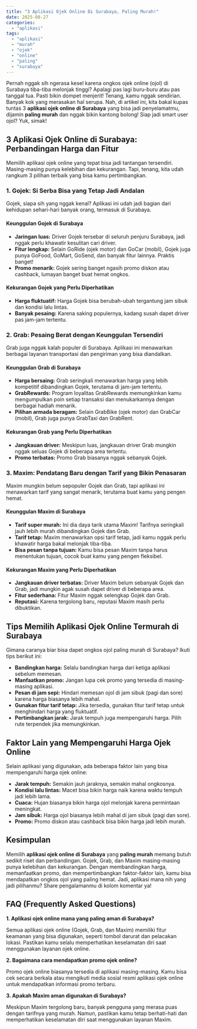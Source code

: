 ```yaml
---
title: "3 Aplikasi Ojek Online Di Surabaya, Paling Murah!"
date: 2025-08-27
categories: 
  - "aplikasi"
tags: 
  - "aplikasi"
  - "murah"
  - "ojek"
  - "online"
  - "paling"
  - "surabaya"
---
```


Pernah nggak sih ngerasa kesel karena ongkos ojek online (ojol) di Surabaya tiba-tiba melonjak tinggi? Apalagi pas lagi buru-buru atau pas tanggal tua. Pasti bikin dompet menjerit! Tenang, kamu nggak sendirian. Banyak kok yang merasakan hal serupa. Nah, di artikel ini, kita bakal kupas tuntas 3 **aplikasi ojek online di Surabaya** yang bisa jadi penyelamatmu, dijamin **paling murah** dan nggak bikin kantong bolong! Siap jadi smart user ojol? Yuk, simak!

## 3 Aplikasi Ojek Online di Surabaya: Perbandingan Harga dan Fitur

Memilih aplikasi ojek online yang tepat bisa jadi tantangan tersendiri. Masing-masing punya kelebihan dan kekurangan. Tapi, tenang, kita udah rangkum 3 pilihan terbaik yang bisa kamu pertimbangkan.

### 1\. Gojek: Si Serba Bisa yang Tetap Jadi Andalan

Gojek, siapa sih yang nggak kenal? Aplikasi ini udah jadi bagian dari kehidupan sehari-hari banyak orang, termasuk di Surabaya.

#### Keunggulan Gojek di Surabaya

- **Jaringan luas:** Driver Gojek tersebar di seluruh penjuru Surabaya, jadi nggak perlu khawatir kesulitan cari driver.
- **Fitur lengkap:** Selain GoRide (ojek motor) dan GoCar (mobil), Gojek juga punya GoFood, GoMart, GoSend, dan banyak fitur lainnya. Praktis banget!
- **Promo menarik:** Gojek sering banget ngasih promo diskon atau cashback, lumayan banget buat hemat ongkos.

#### Kekurangan Gojek yang Perlu Diperhatikan

- **Harga fluktuatif:** Harga Gojek bisa berubah-ubah tergantung jam sibuk dan kondisi lalu lintas.
- **Banyak pesaing:** Karena saking populernya, kadang susah dapet driver pas jam-jam tertentu.

### 2\. Grab: Pesaing Berat dengan Keunggulan Tersendiri

Grab juga nggak kalah populer di Surabaya. Aplikasi ini menawarkan berbagai layanan transportasi dan pengiriman yang bisa diandalkan.

#### Keunggulan Grab di Surabaya

- **Harga bersaing:** Grab seringkali menawarkan harga yang lebih kompetitif dibandingkan Gojek, terutama di jam-jam tertentu.
- **GrabRewards:** Program loyalitas GrabRewards memungkinkan kamu mengumpulkan poin setiap transaksi dan menukarkannya dengan berbagai hadiah menarik.
- **Pilihan armada beragam:** Selain GrabBike (ojek motor) dan GrabCar (mobil), Grab juga punya GrabTaxi dan GrabRent.

#### Kekurangan Grab yang Perlu Diperhatikan

- **Jangkauan driver:** Meskipun luas, jangkauan driver Grab mungkin nggak seluas Gojek di beberapa area tertentu.
- **Promo terbatas:** Promo Grab biasanya nggak sebanyak Gojek.

### 3\. Maxim: Pendatang Baru dengan Tarif yang Bikin Penasaran

Maxim mungkin belum sepopuler Gojek dan Grab, tapi aplikasi ini menawarkan tarif yang sangat menarik, terutama buat kamu yang pengen hemat.

#### Keunggulan Maxim di Surabaya

- **Tarif super murah:** Ini dia daya tarik utama Maxim! Tarifnya seringkali jauh lebih murah dibandingkan Gojek dan Grab.
- **Tarif tetap:** Maxim menawarkan opsi tarif tetap, jadi kamu nggak perlu khawatir harga bakal melonjak tiba-tiba.
- **Bisa pesan tanpa tujuan:** Kamu bisa pesan Maxim tanpa harus menentukan tujuan, cocok buat kamu yang pengen fleksibel.

#### Kekurangan Maxim yang Perlu Diperhatikan

- **Jangkauan driver terbatas:** Driver Maxim belum sebanyak Gojek dan Grab, jadi mungkin agak susah dapet driver di beberapa area.
- **Fitur sederhana:** Fitur Maxim nggak selengkap Gojek dan Grab.
- **Reputasi:** Karena tergolong baru, reputasi Maxim masih perlu dibuktikan.

## Tips Memilih Aplikasi Ojek Online Termurah di Surabaya

Gimana caranya biar bisa dapet ongkos ojol paling murah di Surabaya? Ikuti tips berikut ini:

- **Bandingkan harga:** Selalu bandingkan harga dari ketiga aplikasi sebelum memesan.
- **Manfaatkan promo:** Jangan lupa cek promo yang tersedia di masing-masing aplikasi.
- **Pesan di jam sepi:** Hindari memesan ojol di jam sibuk (pagi dan sore) karena harga biasanya lebih mahal.
- **Gunakan fitur tarif tetap:** Jika tersedia, gunakan fitur tarif tetap untuk menghindari harga yang fluktuatif.
- **Pertimbangkan jarak:** Jarak tempuh juga mempengaruhi harga. Pilih rute terpendek jika memungkinkan.

## Faktor Lain yang Mempengaruhi Harga Ojek Online

Selain aplikasi yang digunakan, ada beberapa faktor lain yang bisa mempengaruhi harga ojek online:

- **Jarak tempuh:** Semakin jauh jaraknya, semakin mahal ongkosnya.
- **Kondisi lalu lintas:** Macet bisa bikin harga naik karena waktu tempuh jadi lebih lama.
- **Cuaca:** Hujan biasanya bikin harga ojol melonjak karena permintaan meningkat.
- **Jam sibuk:** Harga ojol biasanya lebih mahal di jam sibuk (pagi dan sore).
- **Promo:** Promo diskon atau cashback bisa bikin harga jadi lebih murah.

## Kesimpulan

Memilih **aplikasi ojek online di Surabaya** yang **paling murah** memang butuh sedikit riset dan perbandingan. Gojek, Grab, dan Maxim masing-masing punya kelebihan dan kekurangan. Dengan membandingkan harga, memanfaatkan promo, dan mempertimbangkan faktor-faktor lain, kamu bisa mendapatkan ongkos ojol yang paling hemat. Jadi, aplikasi mana nih yang jadi pilihanmu? Share pengalamanmu di kolom komentar ya!

## FAQ (Frequently Asked Questions)

**1\. Aplikasi ojek online mana yang paling aman di Surabaya?**

Semua aplikasi ojek online (Gojek, Grab, dan Maxim) memiliki fitur keamanan yang bisa digunakan, seperti tombol darurat dan pelacakan lokasi. Pastikan kamu selalu memperhatikan keselamatan diri saat menggunakan layanan ojek online.

**2\. Bagaimana cara mendapatkan promo ojek online?**

Promo ojek online biasanya tersedia di aplikasi masing-masing. Kamu bisa cek secara berkala atau mengikuti media sosial resmi aplikasi ojek online untuk mendapatkan informasi promo terbaru.

**3\. Apakah Maxim aman digunakan di Surabaya?**

Meskipun Maxim tergolong baru, banyak pengguna yang merasa puas dengan tarifnya yang murah. Namun, pastikan kamu tetap berhati-hati dan memperhatikan keselamatan diri saat menggunakan layanan Maxim.
